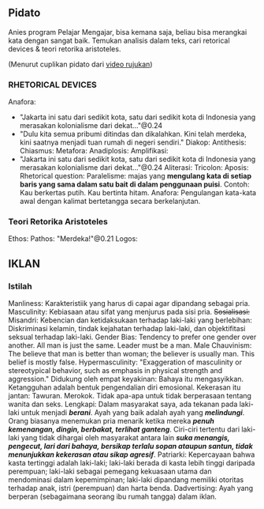 
## Pidato
Anies program Pelajar Mengajar, bisa kemana saja, beliau bisa merangkai kata dengan sangat baik.
Temukan analisis dalam teks, cari retorical devices & teori retorika aristoteles.

(Menurut cuplikan pidato dari [video rujukan](https://www.youtube.com/watch?v=UHXruKa7gj4))

### **RHETORICAL DEVICES**

Anafora: 
- "Jakarta ini satu dari sedikit kota, satu dari sedikit kota di Indonesia yang merasakan kolonialisme dari dekat..."@0.24
- "Dulu kita semua pribumi ditindas dan dikalahkan. Kini telah merdeka, kini saatnya menjadi tuan rumah di negeri sendiri."
Diakop: 
Antithesis: 
Chiasmus: 
Metafora: 
Anadiplosis: 
Amplifikasi: 
- "Jakarta ini satu dari sedikit kota, satu dari sedikit kota di Indonesia yang merasakan kolonialisme dari dekat..."@0.24
Aliterasi: 
Tricolon: 
Aposis: 
Rhetorical question: 
Paralelisme: majas yang **mengulang kata di setiap baris yang sama dalam satu bait di dalam penggunaan puisi**. Contoh: Kau berkertas putih. Kau bertinta hitam.
Anafora: Pengulangan kata-kata awal dengan kalimat bertetangga secara berkelanjutan.

### **Teori Retorika Aristoteles**

Ethos: 
Pathos: "Merdeka!"@0.21
Logos:

## IKLAN
### Istilah
Manliness:
	Karakteristiik yang harus di capai agar dipandang sebagai pria.
Masculinity:
	Kebiasaan atau sifat yang menjurus pada sisi pria.
~~Sosialisasi:~~
Misandri:
	Kebencian dan ketidaksukaan terhadap laki-laki yang berlebihan:
		Diskriminasi kelamin, tindak kejahatan terhadap laki-laki, dan objektifitasi seksual terhadap laki-laki.
Gender Bias:
	Tendency to prefer one gender over another.
	All man is just the same.
	Leader must be a man.
Male Chauvinism:
	The believe that man is better than woman; the believer is usually man.
	This belief is mostly false.
Hypermasculinity:
	"Exaggeration of masculinity or stereotypical behavior, such as emphasis in physical strength and aggression."
	Didukung oleh empat keyakinan:
		Bahaya itu mengasyikkan.
		Ketangguhan adalah bentuk pengendalian diri emosional.
		Kekerasan itu jantan:
			Tawuran.
			Merokok.
		Tidak apa-apa untuk tidak berperasaan tentang wanita dan seks.
	Lengkapi:
		Dalam masyarakat saya, ada tekanan pada laki-laki untuk menjadi ___berani___.
		Ayah yang baik adalah ayah yang ___melindungi___.
		Orang biasanya menemukan pria menarik ketika mereka ___penuh kemenangan, dingin, berbakat, terlihat ganteng___.
		Ciri-ciri tertentu dari laki-laki yang tidak dihargai oleh masyarakat antara lain ___suka menangis, pengecut, lari dari bahaya, bersikap terlalu sopan ataupun santun, tidak menunjukkan kekerasan atau sikap agresif___.
Patriarki:
	Kepercayaan bahwa kasta tertinggi adalah laki-laki; laki-laki berada di kasta lebih tinggi daripada perempuan; laki-laki sebagai pemegang kekuasaan utama dan mendominasi dalam kepemimpinan; laki-laki dipandang memiliki otoritas terhadap anak, istri (perempuan) dan harta benda.
Dadvertising:
	Ayah yang berperan (sebagaimana seorang ibu rumah tangga) dalam iklan.